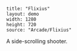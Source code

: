 ```
title: "Flixius"
layout: demo
width: 1280
height: 720
source: "Arcade/Flixius"
```

A side-scrolling shooter.